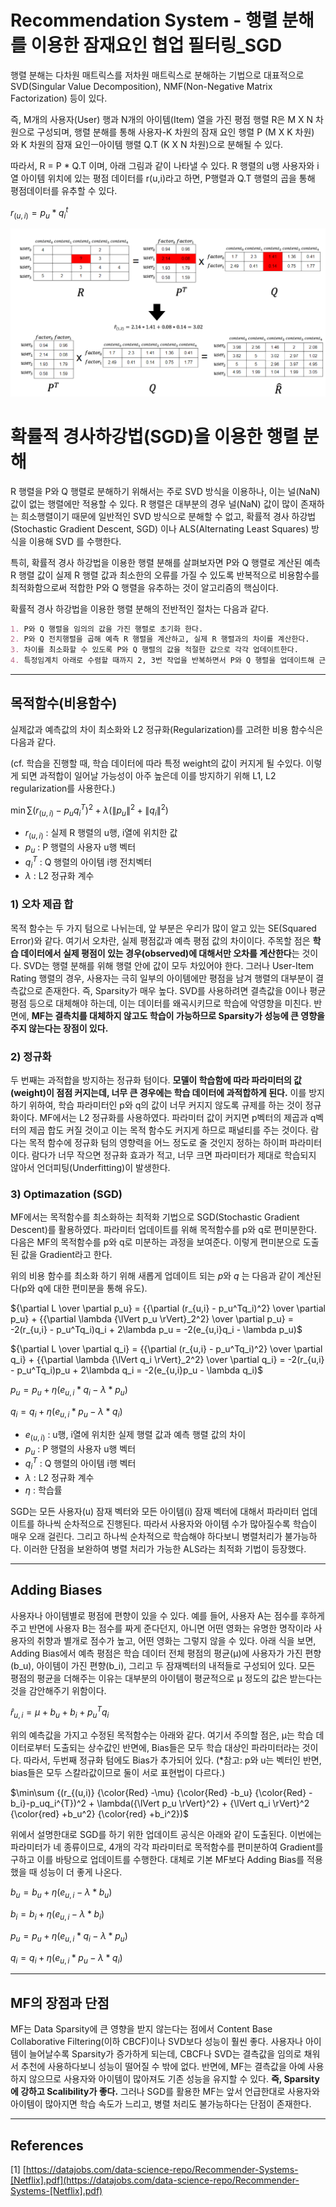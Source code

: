 # Recommendation System - 행렬 분해를 이용한 잠재요인 협업 필터링_SGD

행렬 분해는 다차원 매트릭스를 저차원 매트릭스로 분해하는 기법으로 대표적으로 SVD(Singular Value Decomposition), NMF(Non-Negative Matrix Factorization) 등이 있다.

즉, M개의 사용자(User) 행과 N개의 아이템(Item) 열을 가진 평점 행렬 R은 M X N 차원으로 구성되며, 행렬 분해를 통해 사용자-K 차원의 잠재 요인 행렬 P (M X K 차원)와 K 차원의 잠재 요인ㅡ아이템 행렬 Q.T (K X N 차원)으로 분해될 수 있다.

 따라서, R = P * Q.T 이며, 아래 그림과 같이 나타낼 수 있다. R 행렬의 u행 사용자와 i열 아이템 위치에 있는 평점 데이터를 r(u,i)라고 하면, P행렬과 Q.T 행렬의 곱을 통해 평점데이터를 유추할 수 있다.

$r_{(u,i)}= p_u * q_i^t$

![Untitled](/assets/img/2021-05-02-Recommendation%20System1/Untitled.png)

# 확률적 경사하강법(SGD)을 이용한 행렬 분해

R 행렬을 P와 Q 행렬로 분해하기 위해서는 주로 SVD 방식을 이용하나, 이는 널(NaN) 값이 없는 행렬에만 적용할 수 있다. R 행렬은 대부분의 경우 널(NaN) 값이 많이 존재하는 희소행렬이기 때문에 일반적인 SVD 방식으로 분해할 수 없고, 확률적 경사 하강법(Stochastic Gradient Descent, SGD) 이나 ALS(Alternating Least Squares) 방식을 이용해 SVD 를 수행한다.

특히, 확률적 경사 하강법을 이용한 행렬 분해를 살펴보자면 P와 Q 행렬로 계산된 예측 R 행렬 값이 실제 R 행렬 값과 최소한의 오류를 가질 수 있도록 반복적으로 비용함수를 최적화함으로써 적합한 P와 Q 행렬을 유추하는 것이 알고리즘의 핵심이다.

확률적 경사 하강법을 이용한 행렬 분해의 전반적인 절차는 다음과 같다.

```markdown
1. P와 Q 행렬을 임의의 값을 가진 행렬로 초기화 한다.
2. P와 Q 전치행렬을 곱해 예측 R 행렬을 계산하고, 실제 R 행렬과의 차이를 계산한다.
3. 차이를 최소화할 수 있도록 P와 Q 행렬의 값을 적절한 값으로 각각 업데이트한다.
4. 특정임계치 아래로 수렴할 때까지 2, 3번 작업을 반복하면서 P와 Q 행렬을 업데이트해 근사화한다.
```

---

## 목적함수(비용함수)

실제값과 예측값의 차이 최소화와 L2 정규화(Regularization)를 고려한 비용 함수식은 다음과 같다.

(cf. 학습을 진행할 때, 학습 데이터에 따라 특정 weight의 값이 커지게 될 수있다. 이렇게 되면 과적합이 일어날 가능성이 아주 높은데 이를 방지하기 위해 L1, L2 regularization를 사용한다.)

$\min\sum {(r_{(u,i)}-p_uq_i^{T})^2 + \lambda({\lVert p_u \rVert}^2} + {\lVert q_i \rVert}^2)$

- $r_{(u,i)}$ : 실제 R 행렬의 u행, i열에 위치한 값
- $p_u$ : P 행렬의 사용자 u행 벡터
- $q_i^{T}$ : Q 행렬의 아이템 i행 전치벡터
- $\lambda$ : L2 정규화 계수

### **1) 오차 제곱 합**

목적 함수는 두 가지 텀으로 나뉘는데, 앞 부분은 우리가 많이 알고 있는 SE(Squared Error)와 같다. 여기서 오차란, 실제 평점값과 예측 평점 값의 차이이다. 주목할 점은 **학습 데이터에서 실제 평점이 있는 경우(observed)에 대해서만 오차를 계산한다**는 것이다. SVD는 행렬 분해를 위해 행렬 안에 값이 모두 차있어야 한다. 그러나 User-Item Rating 행렬의 경우, 사용자는 극히 일부의 아이템에만 평점을 남겨 행렬의 대부분이 결측값으로 존재한다. 즉, Sparsity가 매우 높다. SVD를 사용하려면 결측값을 0이나 평균 평점 등으로 대체해야 하는데, 이는 데이터를 왜곡시키므로 학습에 악영향을 미친다. 반면에, **MF는 결측치를 대체하지 않고도 학습이 가능하므로 Sparsity가 성능에 큰 영향을 주지 않는다는 장점이 있다.**

### **2) 정규화**

두 번째는 과적합을 방지하는 정규화 텀이다. **모델이 학습함에 따라 파라미터의 값(weight)이 점점 커지는데, 너무 큰 경우에는 학습 데이터에 과적합하게 된다.** 이를 방지하기 위하여, 학습 파라미터인 p와 q의 값이 너무 커지지 않도록 규제를 하는 것이 정규화이다. MF에서는 L2 정규화를 사용하였다. 파라미터 값이 커지면 p벡터의 제곱과 q벡터의 제곱 합도 커질 것이고 이는 목적 함수도 커지게 하므로 패널티를 주는 것이다. 람다는 목적 함수에 정규화 텀의 영향력을 어느 정도로 줄 것인지 정하는 하이퍼 파라미터이다. 람다가 너무 작으면 정규화 효과가 적고, 너무 크면 파라미터가 제대로 학습되지 않아서 언더피팅(Underfitting)이 발생한다.

### **3) Optimazation (SGD)**

MF에서는 목적함수를 최소화하는 최적화 기법으로 SGD(Stochastic Gradient Descent)를 활용하였다. 파라미터 업데이트를 위해 목적함수를 p와 q로 편미분한다. 다음은 MF의 목적함수를 p와 q로 미분하는 과정을 보여준다. 이렇게 편미분으로 도출된 값을 Gradient라고 한다.

위의 비용 함수를 최소화 하기 위해 새롭게 업데이트 되는 $p$와 $q$ 는 다음과 같이 계산된다(p와 q에 대한 편미분을 통해 유도). 

${\partial L \over \partial p_u} = {{\partial (r_{u,i} - p_u^Tq_i)^2} \over \partial p_u} + {{\partial \lambda {\lVert p_u \rVert}_2^2} \over \partial p_u} = -2(r_{u,i} - p_u^Tq_i)q_i + 2\lambda p_u = -2(e_{u,i}q_i - \lambda p_u)$

${\partial L \over \partial q_i} = {{\partial (r_{u,i} - p_u^Tq_i)^2} \over \partial q_i} + {{\partial \lambda {\lVert q_i \rVert}_2^2} \over \partial q_i} = -2(r_{u,i} - p_u^Tq_i)p_u + 2\lambda q_i = -2(e_{u,i}p_u - \lambda q_i)$

$p_{u} = p_u + \eta(e_{u,i} * q_i - \lambda * p_u)$

$q_{i} = q_i + \eta(e_{u,i} * p_u - \lambda * q_i)$

- $e_{(u,i)}$ : u행, i열에 위치한 실제 행렬 값과 예측 행렬 값의 차이
- $p_u$ : P 행렬의 사용자 u행 벡터
- $q_i^{T}$ : Q 행렬의 아이템 i행 벡터
- $\lambda$ : L2 정규화 계수
- $\eta$ : 학습률

SGD는 모든 사용자(u) 잠재 벡터와 모든 아이템(i) 잠재 벡터에 대해서 파라미터 업데이트를 하나씩 순차적으로 진행된다. 따라서 사용자와 아이템 수가 많아질수록 학습이 매우 오래 걸린다. 그리고 하나씩 순차적으로 학습해야 하다보니 병렬처리가 불가능하다. 이러한 단점을 보완하여 병렬 처리가 가능한 ALS라는 최적화 기법이 등장했다.

---

## ****Adding Biases****

사용자나 아이템별로 평점에 편향이 있을 수 있다. 예를 들어, 사용자 A는 점수를 후하게 주고 반면에 사용자 B는 점수를 짜게 준다던지, 아니면 어떤 영화는 유명한 명작이라 사용자의 취향과 별개로 점수가 높고, 어떤 영화는 그렇지 않을 수 있다. 아래 식을 보면, Adding Bias에서 예측 평점은 학습 데이터 전체 평점의 평균(μ)에 사용자가 가진 편향(b_u), 아이템이 가진 편향(b_i), 그리고 두 잠재벡터의 내적들로 구성되어 있다. 모든 평점의 평균을 더해주는 이유는 대부분의 아이템이 평균적으로 μ 정도의 값은 받는다는 것을 감안해주기 위함이다.

$\hat r_{u,i} = \mu + b_u + b_i + p_u^Tq_i$

위의 예측값을 가지고 수정된 목적함수는 아래와 같다. 여기서 주의할 점은, μ는 학습 데이터로부터 도출되는 상수값인 반면에, Bias들은 모두 학습 대상인 파라미터라는 것이다. 따라서, 두번째 정규화 텀에도 Bias가 추가되어 있다. (*참고: p와 u는 벡터인 반면, bias들은 모두 스칼라값이므로 둘이 서로 표현법이 다르다.)

$\min\sum {(r_{(u,i)} {\color{Red} -\mu} {\color{Red} -b_u} {\color{Red} -b_i}-p_uq_i^{T})^2 + \lambda({\lVert p_u \rVert}^2} + {\lVert q_i \rVert}^2 {\color{red} +b_u^2} {\color{red} +b_i^2})$

위에서 설명한대로 SGD를 하기 위한 업데이트 공식은 아래와 같이 도출된다. 이번에는 파라미터가 네 종류이므로, 4개의 각각 파라미터로 목적함수를 편미분하여 Gradient를 구하고 이를 바탕으로 업데이트를 수행한다. 대체로 기본 MF보다 Adding Bias를 적용했을 때 성능이 더 좋게 나온다.

$b_u = b_u + \eta(e_{u,i} - \lambda * b_u)$

$b_i = b_i + \eta(e_{u,i} - \lambda * b_i)$

$p_{u} = p_u + \eta(e_{u,i} * q_i - \lambda * p_u)$

$q_{i} = q_i + \eta(e_{u,i} * p_u - \lambda * q_i)$

---

## **MF의 장점과 단점**

MF는 Data Sparsity에 큰 영향을 받지 않는다는 점에서 Content Base Collaborative Filtering(이하 CBCF)이나 SVD보다 성능이 훨씬 좋다. 사용자나 아이템이 늘어날수록 Sparsity가 증가하게 되는데, CBCF나 SVD는 결측값을 임의로 채워서 추천에 사용하다보니 성능이 떨어질 수 밖에 없다. 반면에, MF는 결측값을 아예 사용하지 않으므로 사용자와 아이템이 많아져도 기존 성능을 유지할 수 있다. **즉, Sparsity에 강하고 Scalibility가 좋다.** 그러나 SGD를 활용한 MF는 앞서 언급한대로 사용자와 아이템이 많아지면 학습 속도가 느리고, 병렬 처리도 불가능하다는 단점이 존재한다.

---

## **References**

[1] [https://datajobs.com/data-science-repo/Recommender-Systems-[Netflix].pdf](https://datajobs.com/data-science-repo/Recommender-Systems-[Netflix].pdf)